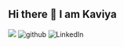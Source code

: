 ## Hi there 👋 I am Kaviya
![](https://komarev.com/ghpvc/?username=VKaaviya&color=brightgreen)
![github](https://img.shields.io/badge/GitHub-red?style=for-the-badge&logo=GitHub&logoColor=white)
![LinkedIn](https://img.shields.io/badge/LinkedIn-blue?style=for-the-badge&logo=LinkedInb&logoColor=white)
<!--
**VKaaviya/Vkaaviya** is a ✨ _special_ ✨ repository because its `README.md` (this file) appears on your GitHub profile.

Here are some ideas to get you started:

- 🔭 I’m currently working on ...
- 🌱 I’m currently learning ...
- 👯 I’m looking to collaborate on ...
- 🤔 I’m looking for help with ...
- 💬 Ask me about ...
- 📫 How to reach me: ...
- 😄 Pronouns: ...
- ⚡ Fun fact: ...
-->
